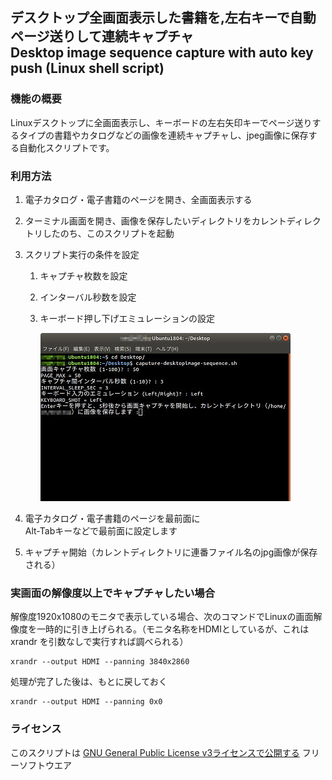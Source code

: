 ## デスクトップ全画面表示した書籍を,左右キーで自動ページ送りして連続キャプチャ<br/>Desktop image sequence capture with auto key push (Linux shell script) 


###  機能の概要
Linuxデスクトップに全画面表示し、キーボードの左右矢印キーでページ送りするタイプの書籍やカタログなどの画像を連続キャプチャし、jpeg画像に保存する自動化スクリプトです。 

### 利用方法

1. 電子カタログ・電子書籍のページを開き、全画面表示する

2. ターミナル画面を開き、画像を保存したいディレクトリをカレントディレクトリしたのち、このスクリプトを起動

3. スクリプト実行の条件を設定
    1. キャプチャ枚数を設定
    2. インターバル秒数を設定
    3. キーボード押し下げエミュレーションの設定

        ![スクリプト実行中のターミナル画面例](readme_pics/soft-capt-desktop-image.jpg)

4. 電子カタログ・電子書籍のページを最前面に<br/>
   Alt-Tabキーなどで最前面に設定します

5. キャプチャ開始（カレントディレクトリに連番ファイル名のjpg画像が保存される）


### 実画面の解像度以上でキャプチャしたい場合 

解像度1920x1080のモニタで表示している場合、次のコマンドでLinuxの画面解像度を一時的に引き上げられる。（モニタ名称をHDMIとしているが、これは xrandr を引数なしで実行すれば調べられる）

    xrandr --output HDMI --panning 3840x2860

処理が完了した後は、もとに戻しておく

    xrandr --output HDMI --panning 0x0

### ライセンス

このスクリプトは [GNU General Public License v3ライセンスで公開する](https://gpl.mhatta.org/gpl.ja.html) フリーソフトウエア
